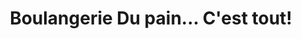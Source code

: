 ---
title: "Boulangerie Du pain... C'est tout!"
url: /la-pocatiere/boulangerie-du-pain-cest-tout/
shop: bakery
---